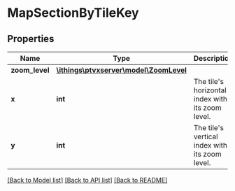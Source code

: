 # MapSectionByTileKey

## Properties
Name | Type | Description | Notes
------------ | ------------- | ------------- | -------------
**zoom_level** | [**\ithings\ptvxserver\model\ZoomLevel**](ZoomLevel.md) |  | 
**x** | **int** | The tile&#x27;s horizontal index within its zoom level. | 
**y** | **int** | The tile&#x27;s vertical index within its zoom level. | 

[[Back to Model list]](../../README.md#documentation-for-models) [[Back to API list]](../../README.md#documentation-for-api-endpoints) [[Back to README]](../../README.md)

